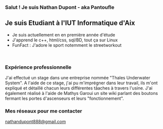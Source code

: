 ### Salut ! Je suis Nathan Dupont - aka Pantoufle

## Je suis Etudiant à l'IUT Informatique d'Aix
- Je suis actuellement en en première année d'étude
- J'apprend le c++, html/css, sql/BD, tout ça sur Linux
- FunFact : J'adore le sport notemment le streetworkout
<br/>

### Expérience professionnelle
J'ai effectué un stage dans une entreprise nommée "Thales Underwater System". A l'aide de ce stage, j'ai pu m'imprégner dans leur travail, ils m'ont expliqué et détaillé chacun leurs différentes tâaches à travers l'usine.
J'ai également réalisé à l'aide de Mathys Garoui un site wiki parlant des boutons fermant les portes d'ascenseurs et leurs "fonctionnement".
<br/>
### Mes réseaux pour me contacter

nathandupont888@gmail.com


